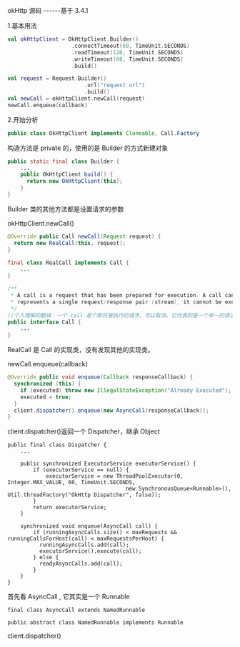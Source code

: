 okHttp 源码   ------基于 3.4.1

1.基本用法

```kotlin
val okHttpClient = OkHttpClient.Builder()
                    .connectTimeout(60, TimeUnit.SECONDS)
                    .readTimeout(120, TimeUnit.SECONDS)
                    .writeTimeout(60, TimeUnit.SECONDS)
                    .build()

val request = Request.Builder()
                        .url("request url")
                        .build()
val newCall = okHttpClient.newCall(request)
newCall.enqueue(callback)
```

2.开始分析

```java
public class OkHttpClient implements Cloneable, Call.Factory
```

构造方法是 private 的，使用的是 Builder 的方式新建对象

```java
public static final class Builder {
    ...
    public OkHttpClient build() {
      return new OkHttpClient(this);
    }
}
```

Builder 类的其他方法都是设置请求的参数



okHttpClient.newCall() 

```java
@Override public Call newCall(Request request) {
  return new RealCall(this, request);
}

final class RealCall implements Call {
    ...
}

/**
 * A call is a request that has been prepared for execution. A call can be canceled. As this object
 * represents a single request/response pair (stream), it cannot be executed twice.
 */
//个人理解的翻译：一个 call 是个即将被执行的请求，可以取消，它代表的是一个单一的请求/回复，不能被执行两次。
public interface Call {
    ...
}
```

RealCall 是 Call 的实现类，没有发现其他的实现类。



newCall.enqueue(callback)

```java
@Override public void enqueue(Callback responseCallback) {
  synchronized (this) {
    if (executed) throw new IllegalStateException("Already Executed");
    executed = true;
  }
  client.dispatcher().enqueue(new AsyncCall(responseCallback));
}
```



client.dispatcher()返回一个  Dispatcher，继承 Object 

```
public final class Dispatcher {
	...
	
    public synchronized ExecutorService executorService() {
        if (executorService == null) {
            executorService = new ThreadPoolExecutor(0, Integer.MAX_VALUE, 60, TimeUnit.SECONDS,
           							 new SynchronousQueue<Runnable>(), Util.threadFactory("OkHttp Dispatcher", false));
        }
        return executorService;
    }
	
	synchronized void enqueue(AsyncCall call) {
        if (runningAsyncCalls.size() < maxRequests && runningCallsForHost(call) < maxRequestsPerHost) {
          runningAsyncCalls.add(call);
          executorService().execute(call);
        } else {
          readyAsyncCalls.add(call);
        }
  	}
}
```



首先看  AsyncCall , 它其实是一个 Runnable 

```
final class AsyncCall extends NamedRunnable

public abstract class NamedRunnable implements Runnable
```



client.dispatcher()